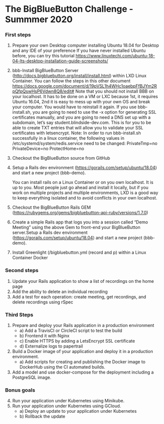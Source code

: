 # The BigBlueButton Challenge - Summmer 2020

### First steps
1. Prepare your own Desktop computer installing Ubuntu 18.04 for Desktop and any IDE of your preference
If you have never installed Ubuntu before, you can try this tutorial https://www.linuxtechi.com/ubuntu-18-04-lts-desktop-installation-guide-screenshots/

2. bbb-Install BigBlueButton Server (http://docs.bigbluebutton.org/install/install.html) within LXD Linux Container. You can follow the steps in this other document https://docs.google.com/document/d/19pVSL1h4WHc1oaebpFfBJYm2RpQfpQswHsP6Vdwn8Q8/edit#
Note that you should not install BBB on your localhost. It has to be done on a VM or LXC because 1st, it requires Ubuntu 16.04, 2nd it is easy to mess up with your own OS and break your computer. You would have to reinstall it again.
If you use bbb-install.sh, you are going to need to use the -x option for generating SSL certificates manually, and you are going to need a DNS set up with a subdomain, let’s say student.blindside-dev.com. This is for you to be able to create TXT entries that will allow you to validate your SSL certificates with letsencrypt.
Note: In order to run bbb-install.sh successfully in a linux container, the following values in /etc/systemd/system/redis.service need to be changed:
PrivateTmp=no
PrivateDevice=no
ProtectHome=no

3. Checkout the BigBlueButton source from GitHub

4. Setup a Rails dev environment (https://gorails.com/setup/ubuntu/18.04) and start a new project (bbb-demo).

    You can install rails on a Linux Container or on you own localhost. It is up to you. Most people just go ahead and install it locally, but if you work on multiple projects and multiple environments, LXD is a good way to keep everything isolated and to avoid conflicts in your own localhost.

5. Checkout the BigBlueButton Rails GEM (https://rubygems.org/gems/bigbluebutton-api-ruby/versions/1.7.0)

6. Create a simple Rails app that logs you into a session called “Demo Meeting” using the above Gem to front-end your BigBlueButton server.Setup a Rails dev environment (https://gorails.com/setup/ubuntu/18.04) and start a new project (bbb-demo).

7. Install Greenlight (/bigbluebutton.yml (record and p) within a Linux Container Docker


### Second steps
1. Update your Rails application to show a list of recordings on the home page
2. Add the ability to delete an individual recording
3. Add a test for each operation: create meeting, get recordings, and delete recordings using rSpec

### Third Steps
1. Prepare and deploy your Rails application in a production environment
    * a) Add a TravisCI or CircleCI script to test the build
    * b) Frontend it with Nginx
    * c) Enable HTTPS by adding a LetsEncrypt SSL certificate
    * d) Externalize logs to papertrail
2. Build a Docker image of your application and deploy it in a production environment.
    * a) Add scripts for creating and publishing the Docker image to DockerHub using the CI automated builds.
3. Add a model and use docker-compose for the deployment including a PostgreSQL image.

### Bonus goals
4. Run your application under Kubernetes using Minikube.
5. Run your application under Kubernetes using GCloud.
    * a) Deploy an update to your application under Kubernetes
    * b) Rollback the update
